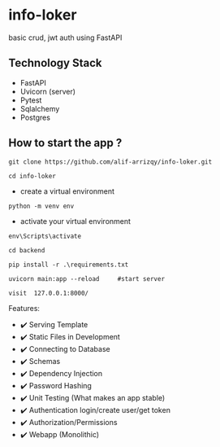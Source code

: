 # info-loker
basic crud, jwt auth using FastAPI


## Technology Stack
* FastAPI
* Uvicorn (server)
* Pytest
* Sqlalchemy
* Postgres


## How to start the app ?
```
git clone https://github.com/alif-arrizqy/info-loker.git
```
```
cd info-loker
```
- create a virtual environment
```
python -m venv env   
```
- activate your virtual environment
```
env\Scripts\activate
```
```
cd backend
```
```
pip install -r .\requirements.txt
```
```
uvicorn main:app --reload     #start server
```
```
visit  127.0.0.1:8000/
```


Features:
 - ✔️ Serving Template
 - ✔️ Static Files in Development
 - ✔️ Connecting to Database
 - ✔️ Schemas
 - ✔️ Dependency Injection
 - ✔️ Password Hashing
 - ✔️ Unit Testing (What makes an app stable)
 - ✔️ Authentication login/create user/get token
 - ✔️ Authorization/Permissions 
 - ✔️ Webapp (Monolithic)
